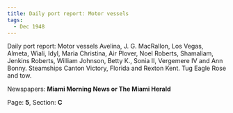 ```yaml
---  
title: Daily port report: Motor vessels  
tags:  
  - Dec 1948  
---  
```

  
Daily port report: Motor vessels Avelina, J. G. MacRallon, Los Vegas, Almeta, Wiali, Idyl, Maria Christina, Air Plover, Noel Roberts, Shamaliam, Jenkins Roberts, William Johnson, Betty K., Sonia II, Vergemere IV and Ann Bonny. Steamships Canton Victory, Florida and Rexton Kent. Tug Eagle Rose and tow.  
  
Newspapers: **Miami Morning News or The Miami Herald**  
  
Page: **5**, Section: **C** 

